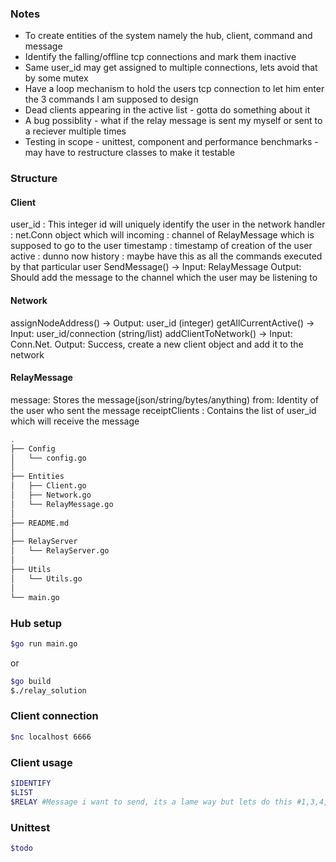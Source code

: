 ### Notes

* To create entities of the system namely the hub, client, command and message
* Identify the falling/offline tcp connections and mark them inactive
* Same user_id may get assigned to multiple connections, lets avoid that by some mutex
* Have a loop mechanism to hold the users tcp connection to let him enter the 3 commands I am supposed to design
* Dead clients appearing in the active list - gotta do something about it
* A bug possiblity - what if the relay message is sent my myself or sent to a reciever multiple times
* Testing in scope - unittest, component and performance benchmarks - may have to restructure classes to make it testable

### Structure

#### Client
user_id		: This integer id will uniquely identify the user in the network
handler		: net.Conn object which will
incoming	: channel of RelayMessage which is supposed to go to the user
timestamp	: timestamp of creation of the user
active      : dunno now
history		: maybe have this as all the commands executed by that particular user
SendMessage() -> Input: RelayMessage Output: Should add the message to the channel which the user may be listening to

#### Network 
assignNodeAddress() -> Output: user_id (integer)
getAllCurrentActive() -> Input: user_id/connection (string/list)
addClientToNetwork() -> Input: Conn.Net. Output: Success, create a new client object and add it to the network 

#### RelayMessage
message: Stores the message(json/string/bytes/anything)
from: Identity of the user who sent the message
receiptClients : Contains the list of user_id which will receive the message

```bash
.
├── Config
│   └── config.go
│
├── Entities
│   ├── Client.go
│   ├── Network.go
│   └── RelayMessage.go
│
├── README.md
│
├── RelayServer
│   └── RelayServer.go
│
├── Utils
│   └── Utils.go
│
└── main.go
```

### Hub setup
```bash
$go run main.go
```
or 
```bash
$go build
$./relay_solution
```
### Client connection
```bash
$nc localhost 6666
```
### Client usage
```bash
$IDENTIFY
$LIST
$RELAY #Message i want to send, its a lame way but lets do this #1,3,4,10
```
### Unittest 
```bash
$todo
```
